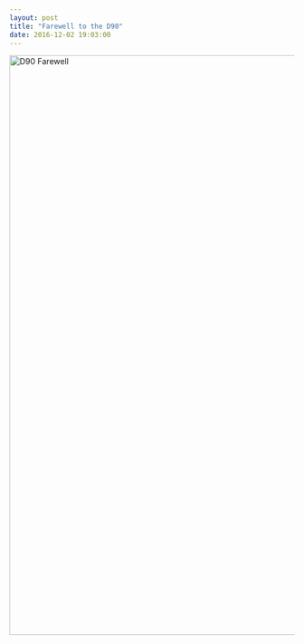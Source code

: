 ```yaml
---
layout: post
title: "Farewell to the D90"
date: 2016-12-02 19:03:00
---
```


<a data-flickr-embed="true"  href="https://www.flickr.com/photos/alexanderyshi/31060366030/in/datetaken/" title="D90 Farewell"><img src="https://c7.staticflickr.com/6/5663/31060366030_a2aa097cd6_b.jpg" width="683" height="1024" alt="D90 Farewell"></a><script async src="//embedr.flickr.com/assets/client-code.js" charset="utf-8"></script>